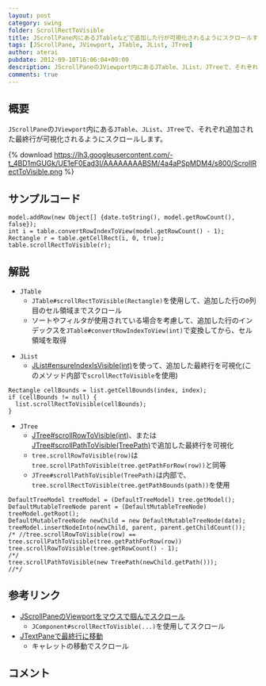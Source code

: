 ```yaml
---
layout: post
category: swing
folder: ScrollRectToVisible
title: JScrollPane内にあるJTableなどで追加した行が可視化されるようにスクロールする
tags: [JScrollPane, JViewport, JTable, JList, JTree]
author: aterai
pubdate: 2012-09-10T16:06:04+09:00
description: JScrollPaneのJViewport内にあるJTable、JList、JTreeで、それぞれ追加された最終行が可視化されるようにスクロールします。
comments: true
---
```

## 概要
`JScrollPane`の`JViewport`内にある`JTable`、`JList`、`JTree`で、それぞれ追加された最終行が可視化されるようにスクロールします。

{% download https://lh3.googleusercontent.com/-t_4BD1mGUGk/UE1eF0Ead3I/AAAAAAAABSM/4a4aPSpMDM4/s800/ScrollRectToVisible.png %}

## サンプルコード
<pre class="prettyprint"><code>model.addRow(new Object[] {date.toString(), model.getRowCount(), false});
int i = table.convertRowIndexToView(model.getRowCount() - 1);
Rectangle r = table.getCellRect(i, 0, true);
table.scrollRectToVisible(r);
</code></pre>

## 解説
- `JTable`
    - `JTable#scrollRectToVisible(Rectangle)`を使用して、追加した行の`0`列目のセル領域までスクロール
    - ソートやフィルタが使用されている場合を考慮して、追加した行のインデックスを`JTable#convertRowIndexToView(int)`で変換してから、セル領域を取得

<!-- dummy comment line for breaking list -->

- `JList`
    - [JList#ensureIndexIsVisible(int)](http://docs.oracle.com/javase/jp/6/api/javax/swing/JList.html#ensureIndexIsVisible%28int%29)を使って、追加した最終行を可視化(このメソッド内部で`scrollRectToVisible`を使用)

<!-- dummy comment line for breaking list -->

<pre class="prettyprint"><code>Rectangle cellBounds = list.getCellBounds(index, index);
if (cellBounds != null) {
  list.scrollRectToVisible(cellBounds);
}
</code></pre>

- `JTree`
    - [JTree#scrollRowToVisible(int)](http://docs.oracle.com/javase/jp/6/api/javax/swing/JTree.html#scrollRowToVisible%28int%29)、または[JTree#scrollPathToVisible(TreePath)](http://docs.oracle.com/javase/jp/6/api/javax/swing/JTree.html#scrollPathToVisible%28javax.swing.tree.TreePath%29)で追加した最終行を可視化
    - `tree.scrollRowToVisible(row)`は `tree.scrollPathToVisible(tree.getPathForRow(row))`と同等
    - `JTree#scrollPathToVisible(TreePath)`は内部で、`tree.scrollRectToVisible(tree.getPathBounds(path))`を使用

<!-- dummy comment line for breaking list -->

<pre class="prettyprint"><code>DefaultTreeModel treeModel = (DefaultTreeModel) tree.getModel();
DefaultMutableTreeNode parent = (DefaultMutableTreeNode) treeModel.getRoot();
DefaultMutableTreeNode newChild = new DefaultMutableTreeNode(date);
treeModel.insertNodeInto(newChild, parent, parent.getChildCount());
/* //tree.scrollRowToVisible(row) == tree.scrollPathToVisible(tree.getPathForRow(row))
tree.scrollRowToVisible(tree.getRowCount() - 1);
/*/
tree.scrollPathToVisible(new TreePath(newChild.getPath()));
//*/
</code></pre>

## 参考リンク
- [JScrollPaneのViewportをマウスで掴んでスクロール](http://ateraimemo.com/Swing/HandScroll.html)
    - `JComponent#scrollRectToVisible(...)`を使用してスクロール
- [JTextPaneで最終行に移動](http://ateraimemo.com/Swing/CaretPosition.html)
    - キャレットの移動でスクロール

<!-- dummy comment line for breaking list -->

## コメント

